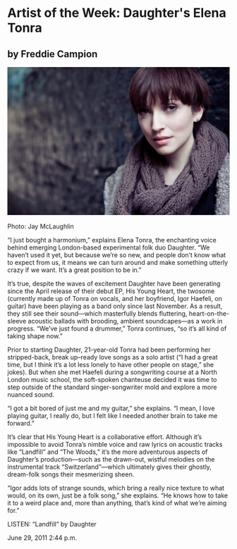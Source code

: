# Artist of the Week: Daughter's Elena Tonra
## by Freddie Campion

<img src="/Images/Jay%20McLaughlin/MCLAUGHLIN_110121_00633-Edit.JPG">

Photo: Jay McLaughlin

“I just bought a harmonium,” explains Elena Tonra, the enchanting voice behind emerging London-based experimental folk duo Daughter. “We haven’t used it yet, but because we’re so new, and people don’t know what to expect from us, it means we can turn around and make something utterly crazy if we want. It’s a great position to be in.”

It’s true, despite the waves of excitement Daughter have been generating since the April release of their debut EP, His Young Heart, the twosome (currently made up of Tonra on vocals, and her boyfriend, Igor Haefeli, on guitar) have been playing as a band only since last November.  As a result, they still see their sound—which masterfully blends fluttering, heart-on-the-sleeve acoustic ballads with brooding, ambient soundcapes—as a work in progress. “We’ve just found a drummer,” Tonra continues, “so it’s all kind of taking shape now.”

Prior to starting Daughter, 21-year-old Tonra had been performing her stripped-back, break up–ready love songs as a solo artist (“I had a great time, but I think it’s a lot less lonely to have other people on stage,” she jokes). But when she met Haefeli during a songwriting course at a North London music school, the soft-spoken chanteuse decided it was time to step outside of the standard singer-songwriter mold and explore a more nuanced sound.

“I got a bit bored of just me and my guitar,” she explains. “I mean, I love playing guitar, I really do, but I felt like I needed another brain to take me forward.”

It’s clear that His Young Heart is a collaborative effort. Although it’s impossible to avoid Tonra’s nimble voice and raw lyrics on acoustic tracks like “Landfill” and “The Woods,” it’s the more adventurous aspects of Daughter’s production—such as the drawn-out, wistful melodies on the instrumental track “Switzerland”—which ultimately gives their ghostly, dream-folk songs their mesmerizing sheen.

“Igor adds lots of strange sounds, which bring a really nice texture to what would, on its own, just be a folk song,” she explains. “He knows how to take it to a weird place and, more than anything, that’s kind of what we’re aiming for.” 

LISTEN: “Landfill” by Daughter

June 29, 2011 2:44 p.m. 

